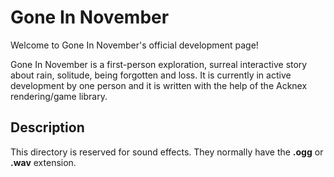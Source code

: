 # Gone In November

Welcome to Gone In November's official development page!

Gone In November is a first-person exploration, surreal interactive story about rain, solitude, being forgotten and loss. It is currently in active development by one person and it is written with the help of the Acknex rendering/game library.

## Description
This directory is reserved for sound effects. They normally have the **.ogg** or **.wav** extension.
